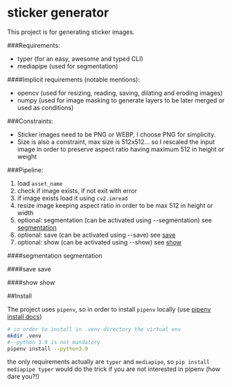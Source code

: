 # sticker generator

This project is for generating sticker images.

###Requirements:
- typer (for an easy, awesome and typed CLI)
- mediapipe (used for segmentation)

####Implicit requirements (notable mentions):
- opencv (used for resizing, reading, saving, dilating and eroding images)
- numpy (used for image masking to generate layers to be later merged or used as conditions)

###Constraints:
- Sticker images need to be PNG or WEBP, I choose PNG for simplicity.
- Size is also a constraint, max size is 512x512... so I rescaled the input image in order to preserve aspect ratio having maximum 512 in height or weight

###Pipeline:
1. load `asset_name`
2. check if image exists, if not exit with error
3. if image exists load it using `cv2.imread`
4. resize image keeping aspect ratio in order to be max 512 in height or width
5. optional: segmentation (can be activated using --segmentation) see [segmentation](#segmentation)
6. optional: save (can be activated using --save) see [save](#save)
7. optional: show (can be activated using --show) see [show](#show)

####segmentation
segmentation

####save
save

####show
show

##Install

The project uses `pipenv`, so in order to install `pipenv` locally (use [pipenv install docs](https://pipenv.pypa.io/en/latest/install/))

```bash
# in order to install in .venv directory the virtual env
mkdir .venv
#--python 3.9 is not mandatory
pipenv install --python3.9
```

the only requirements actually are `typer` and `mediapipe`,
so `pip install mediapipe typer` would do the trick if you are not interested in pipenv (how dare you?!)
